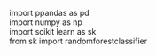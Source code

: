 import ppandas as pd<br>
import numpy as np<br>
import scikit learn as sk<br>
from sk import randomforestclassifier<br>
